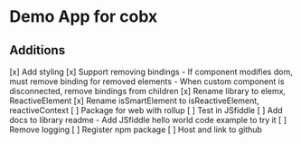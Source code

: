 # Demo App for cobx

## Additions

[x] Add styling
[x] Support removing bindings
    - If component modifies dom, must remove binding for removed elements
    - When custom component is disconnected, remove bindings from children
[x] Rename library to elemx, ReactiveElement
[x] Rename isSmartElement to isReactiveElement, reactiveContext
[ ] Package for web with rollup
[ ] Test in JSfiddle
[ ] Add docs to library readme
    - Add JSfiddle hello world code example to try it
[ ] Remove logging
[ ] Register npm package
[ ] Host and link to github
